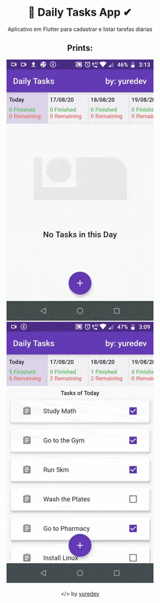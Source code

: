 <h1 align="center"> 📲 Daily Tasks App ✔ </h1>

<p align="center">
  Aplicativo em Flutter para cadastrar e listar tarefas diárias
</p>
<h2 align="center"> Prints: </h2>

<div align="center">
  <img src="./screenshots/screen-1.gif"/>
  <img src="./screenshots/screen-2.gif"/>
</div>
<br />
<div align="center">&lt;/&gt; by <a href="http://github.com/yuredev">yuredev</a></div>